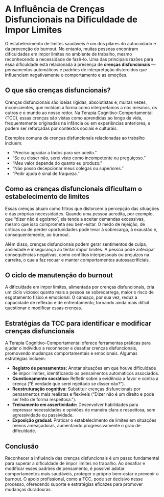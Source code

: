 
# A Influência de Crenças Disfuncionais na Dificuldade de Impor Limites

O estabelecimento de limites saudáveis é um dos pilares do autocuidado e da prevenção do burnout. No entanto, muitas pessoas encontram dificuldades em impor limites no ambiente de trabalho, mesmo reconhecendo a necessidade de fazê-lo. Uma das principais razões para essa dificuldade está relacionada à presença de **crenças disfuncionais** — pensamentos automáticos e padrões de interpretação distorcidos que influenciam negativamente o comportamento e as emoções.

## O que são crenças disfuncionais?

Crenças disfuncionais são ideias rígidas, absolutistas e, muitas vezes, inconscientes, que moldam a forma como interpretamos a nós mesmos, os outros e o mundo ao nosso redor. Na Terapia Cognitivo-Comportamental (TCC), essas crenças são vistas como aprendidas ao longo da vida, frequentemente originadas na infância ou em experiências anteriores, e podem ser reforçadas por contextos sociais e culturais.

Exemplos comuns de crenças disfuncionais relacionadas ao trabalho incluem:

- “Preciso agradar a todos para ser aceito.”
- “Se eu disser não, serei visto como incompetente ou preguiçoso.”
- “Meu valor depende do quanto eu produzo.”
- “Não posso decepcionar meus colegas ou superiores.”
- “Pedir ajuda é sinal de fraqueza.”

## Como as crenças disfuncionais dificultam o estabelecimento de limites

Essas crenças atuam como filtros que distorcem a percepção das situações e das próprias necessidades. Quando uma pessoa acredita, por exemplo, que “dizer não é egoísmo”, ela tende a aceitar demandas excessivas, mesmo que isso comprometa seu bem-estar. O medo de rejeição, de críticas ou de perder oportunidades pode levar à sobrecarga, à exaustão e, consequentemente, ao burnout.

Além disso, crenças disfuncionais podem gerar sentimentos de culpa, ansiedade e insegurança ao tentar impor limites. A pessoa pode antecipar consequências negativas, como conflitos interpessoais ou prejuízos na carreira, o que a faz recuar e manter comportamentos autossacrificiais.

## O ciclo de manutenção do burnout

A dificuldade em impor limites, alimentada por crenças disfuncionais, cria um ciclo vicioso: quanto mais a pessoa se sobrecarrega, maior o risco de esgotamento físico e emocional. O cansaço, por sua vez, reduz a capacidade de reflexão e de enfrentamento, tornando ainda mais difícil questionar e modificar essas crenças.

## Estratégias da TCC para identificar e modificar crenças disfuncionais

A Terapia Cognitivo-Comportamental oferece ferramentas práticas para ajudar o indivíduo a reconhecer e desafiar crenças disfuncionais, promovendo mudanças comportamentais e emocionais. Algumas estratégias incluem:

- **Registro de pensamentos:** Anotar situações em que houve dificuldade de impor limites, identificando os pensamentos automáticos associados.
- **Questionamento socrático:** Refletir sobre a evidência a favor e contra a crença (“É verdade que serei rejeitado se disser não?”).
- **Reestruturação cognitiva:** Substituir crenças disfuncionais por pensamentos mais realistas e flexíveis (“Dizer não é um direito e pode ser feito de forma respeitosa.”).
- **Treinamento em assertividade:** Desenvolver habilidades para expressar necessidades e opiniões de maneira clara e respeitosa, sem agressividade ou passividade.
- **Exposição gradual:** Praticar o estabelecimento de limites em situações menos ameaçadoras, aumentando progressivamente o grau de dificuldade.

## Conclusão

Reconhecer a influência das crenças disfuncionais é um passo fundamental para superar a dificuldade de impor limites no trabalho. Ao desafiar e modificar esses padrões de pensamento, é possível adotar comportamentos mais saudáveis, proteger o próprio bem-estar e prevenir o burnout. O apoio profissional, como a TCC, pode ser decisivo nesse processo, oferecendo suporte e estratégias eficazes para promover mudanças duradouras.
```
